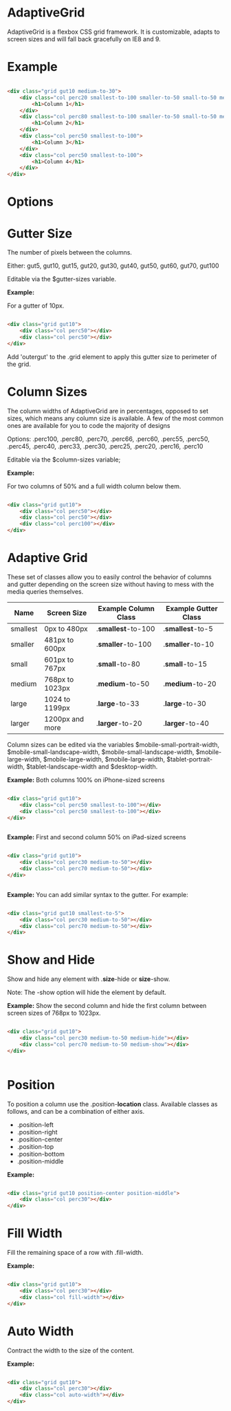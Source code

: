 AdaptiveGrid
============

AdaptiveGrid is a flexbox CSS grid framework. It is customizable, adapts to screen sizes and will fall back gracefully on IE8 and 9.

Example
=======

```html

<div class="grid gut10 medium-to-30">
	<div class="col perc20 smallest-to-100 smaller-to-50 small-to-50 medium-to-50">
		<h1>Column 1</h1>
	</div>
	<div class="col perc80 smallest-to-100 smaller-to-50 small-to-50 medium-to-50">
		<h1>Column 2</h1>
	</div>
	<div class="col perc50 smallest-to-100">
		<h1>Column 3</h1>
	</div>
	<div class="col perc50 smallest-to-100">
		<h1>Column 4</h1>
	</div>
</div>

```

Options
=======

Gutter Size
===========
The number of pixels between the columns.

Either: gut5, gut10, gut15, gut20, gut30, gut40, gut50, gut60, gut70, gut100

Editable via the $gutter-sizes variable.

**Example:**

For a gutter of 10px.

```html

<div class="grid gut10">
	<div class="col perc50"></div>
	<div class="col perc50"></div>
</div>

```

Add 'outergut' to the .grid element to apply this gutter size to perimeter of the grid.

Column Sizes
============

The column widths of AdaptiveGrid are in percentages, opposed to set sizes, which means any column size is available. A few of the most common ones are available for you to code the majority of designs

Options: .perc100, .perc80, .perc70, .perc66, .perc60, .perc55, .perc50, .perc45, .perc40, .perc33, .perc30, .perc25, .perc20, .perc16, .perc10

Editable via the $column-sizes variable;

**Example:**

For two columns of 50% and a full width column below them.

```html

<div class="grid gut10">
	<div class="col perc50"></div>
	<div class="col perc50"></div>
	<div class="col perc100"></div>
</div>

```

Adaptive Grid
=============

These set of classes allow you to easily control the behavior of columns and gutter depending on the screen size without having to mess with the media queries themselves.

| Name       | Screen Size      | Example Column Class   | Example Gutter Class
| ---------- | ---------------- | -----------------------| --------------------
| smallest   | 0px to 480px     | .**smallest**\-to\-100 | .**smallest**\-to\-5
| smaller    | 481px to 600px   | .**smaller**\-to\-100  | .**smaller**\-to\-10
| small      | 601px to 767px   | .**small**\-to\-80     | .**small**\-to\-15
| medium     | 768px to 1023px  | .**medium**\-to\-50    | .**medium**\-to\-20 
| large      | 1024 to 1199px   | .**large**\-to\-33     | .**large**\-to\-30  
| larger     | 1200px and more  | .**larger**\-to\-20    | .**larger**\-to\-40

Column sizes can be edited via the variables $mobile-small-portrait-width, $mobile-small-landscape-width, $mobile-small-landscape-width, $mobile-large-width, $mobile-large-width, $mobile-large-width, $tablet-portrait-width, $tablet-landscape-width and $desktop-width.

**Example:** Both columns 100% on iPhone-sized screens

```html

<div class="grid gut10">
	<div class="col perc50 smallest-to-100"></div>
	<div class="col perc50 smallest-to-100"></div>
</div>
	
```

**Example:** First and second column 50% on iPad-sized screens

```html

<div class="grid gut10">
	<div class="col perc30 medium-to-50"></div>
	<div class="col perc70 medium-to-50"></div>
</div>
	
```

**Example:** You can add similar syntax to the gutter. For example:

```html

<div class="grid gut10 smallest-to-5">
	<div class="col perc30 medium-to-50"></div>
	<div class="col perc70 medium-to-50"></div>
</div>
```
	
Show and Hide
=============

Show and hide any element with .**size**-hide or **size**-show.

Note: The -show option will hide the element by default.

**Example:** Show the second column and hide the first column between screen sizes of 768px to 1023px.

```html

<div class="grid gut10">
	<div class="col perc30 medium-to-50 medium-hide"></div>
	<div class="col perc70 medium-to-50 medium-show"></div>
</div>
	
```

Position
========

To position a column use the .position-**location** class. Available classes as follows, and can be a combination of either axis.

- .position-left
- .position-right
- .position-center
- .position-top
- .position-bottom
- .position-middle

**Example:** 

```html

<div class="grid gut10 position-center position-middle">
    <div class="col perc30"></div>
</div>

```

Fill Width
==========

Fill the remaining space of a row with .fill-width.

**Example:** 

```html

<div class="grid gut10">
    <div class="col perc30"></div>
    <div class="col fill-width"></div>
</div>

```

Auto Width
==========

Contract the width to the size of the content.

**Example:** 

```html

<div class="grid gut10">
    <div class="col perc30"></div>
    <div class="col auto-width"></div>
</div>

```
